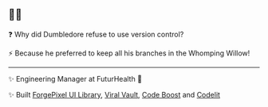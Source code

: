 ## 🧙‍♂️

❓ Why did Dumbledore refuse to use version control?

⚡️ Because he preferred to keep all his branches in the Whomping Willow!

--- 

✨ Engineering Manager at FuturHealth 🚀

✨ Built [ForgePixel UI Library](https://mo-sharif.github.io/pixelforge-ui/?path=/docs/overview-pixelforge-ui--docs), [Viral Vault](https://viralvault.tech), [Code Boost](https://t.me/code_boost_bot) and [Codelit](https://codelit.io)


